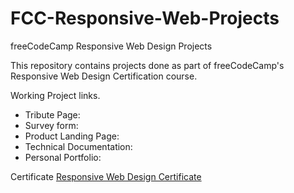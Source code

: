 # FCC-Responsive-Web-Projects
freeCodeCamp Responsive Web Design Projects

This repository contains projects done as part of freeCodeCamp's Responsive Web Design Certification course.

Working Project links.
- Tribute Page: 
- Survey form: 
- Product Landing Page: 
- Technical Documentation: 
- Personal Portfolio: 

Certificate
[Responsive Web Design Certificate](https://www.freecodecamp.org/certification/mandeepkaur/responsive-web-design)
